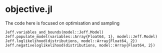 # objective.jl

The code here is focused on optimisation and sampling

```@docs
Jeff.variables_and_bounds(model::Jeff.Model)
Jeff.populate_model(variables::Array{Float64, 1}, model::Jeff.Model)
Jeff.loglikelihood(distributions, model::Array{Float64, 2})
Jeff.negativeloglikelihood(distributions, model::Array{Float64, 2})
```
